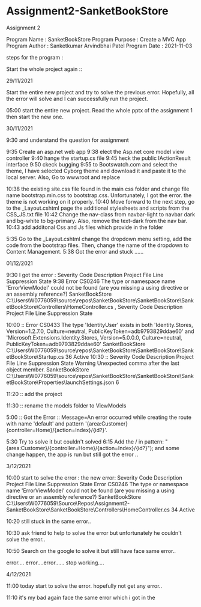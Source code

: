# Assignment2-SanketBookStore 

Assignment 2

Program Name : SanketBookStore
Program Purpose : Create a MVC App 
Program Author : Sanketkumar Arvindbhai Patel
Program  Date :  2021-11-03


steps for the program : 


 Start the whole project again :: 
 
 
29/11/2021 

Start the entire new project and try to solve the previous error. Hopefully, all the error will solve and I can successfully run the project. 

05:00 start the entire new project. Read the whole pptx of the assignment 1 then start the new one. 


30/11/2021

9:30  and understand the question for assignment 

9:35 Create an asp.net web app
9:38 elect the Asp.net core model view controller
9:40 hange the startup.cs file
9:45 heck the public IActionResult interface
9:50 ckeck bugging
9:55 to Bootswatch.com and select the theme, I have selected Cyborg theme and download it and paste it to the local server. Also, Go to wwwroot and replace
   

10:38    the existing site.css file found in the main css folder and change file name bootstrap.min.css to bootstrap.css.
  Unfortunately, I got the error. the theme is not working on it properly.
10:40    Move forward to the next step, go to the _Layout.cshtml page the additional stylesheets and scripts from the CSS_JS.txt file
10:42    Change the nav-class from navbar-light to navbar dark and bg-white to bg-primary. Also, remove the text-dark from the nav bar.
10:43    add additonal Css and Js files which provide in the folder


5:35  Go to the _Layout.cshtml change the dropdown menu setting, add the code from the bootstrap files. Then, change the name of the dropdown to Content Management.
5:38   Got the error and stuck ......

01/12/2021

9:30     I got the error : Severity Code Description Project File Line Suppression State
9:38      Error CS0246 The type or namespace name 'ErrorViewModel' could not be found (are you missing a using directive or an assembly reference?) SanketBookStore C:\Users\W0776059\source\repos\SanketBookStore\SanketBookStore\SanketBookStore\Controllers\HomeController.cs  , Severity Code Description Project File Line Suppression State

10:00  ::  Error CS0433 The type 'IdentityUser' exists in both 'Identity.Stores, Version=1.2.7.0, Culture=neutral, PublicKeyToken=adb9793829ddae60' and 'Microsoft.Extensions.Identity.Stores, Version=5.0.0.0, Culture=neutral, PublicKeyToken=adb9793829ddae60' SanketBookStore C:\Users\W0776059\source\repos\SanketBookStore\SanketBookStore\SanketBookStore\Startup.cs 36 Active
10:30  :: Severity Code Description Project File Line Suppression State
Warning Unexpected comma after the last object member. SanketBookStore C:\Users\W0776059\source\repos\SanketBookStore\SanketBookStore\SanketBookStore\Properties\launchSettings.json 6

11:20  ::   add the project

11:30  :: rename the models folder to ViewModels




5:00 :: Got the Error ::
Message=An error occurred while creating the route with name 'default' and pattern '{area:Customer}{controller=Home}/{action=Index}/{id?}'.

5:30 Try to solve it but couldn't solved
6:15 Add the / in  pattern: "{area:Customer}/{controller=Home}/{action=Index}/{id?}"); and some change happen, the app is run but still got the error ..


3/12/2021 


10:00 start to solve the error : 
  the new error: Severity	Code	Description	Project	File	Line	Suppression State
Error	CS0246	The type or namespace name 'ErrorViewModel' could not be found (are you missing a using directive or an assembly reference?)	SanketBookStore	C:\Users\W0776059\Source\Repos\Assignment2-SanketBookStore\SanketBookStore\Controllers\HomeController.cs	34	Active 

10:20  still stuck in the same error..

10:30 ask friend to help to solve the error but unfortunately he couldn't solve the error..

10:50 Search on the google to solve it but still have face same error.. 

error.... error....error......  stop working.... 





4/12/2021 

11:00 today start to solve the error. hopefully not get any error..

11:10 it's my bad again face the same error which i got in the 

